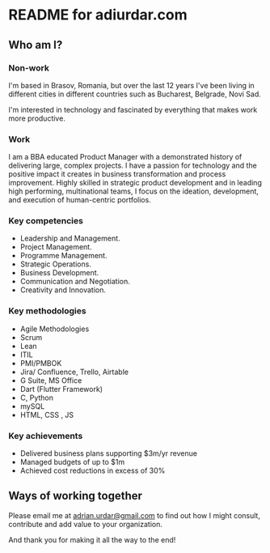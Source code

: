 # README for adiurdar.com

## Who am I?
### Non-work
I'm based in Brasov, Romania, but over the last 12 years I've been living in different cities in different countries such as Bucharest, Belgrade, Novi Sad.

I'm interested in technology and fascinated by everything that makes work more productive.

### Work
I am a BBA educated Product Manager with a demonstrated history of delivering large, complex projects. I have a passion for technology and the positive impact it creates in business transformation and process improvement.
Highly skilled in strategic product development and in leading high performing, multinational teams, I focus on the ideation, development, and execution of human-centric portfolios.

### Key competencies
- Leadership and Management.
- Project Management.
- Programme Management.
- Strategic Operations.
- Business Development.
- Communication and Negotiation.
- Creativity and Innovation.

### Key methodologies
- Agile Methodologies 
- Scrum
- Lean
- ITIL
- PMI/PMBOK
- Jira/ Confluence, Trello, Airtable
- G Suite, MS Office
- Dart (Flutter Framework)
- C, Python
- mySQL 
- HTML, CSS , JS

### Key achievements
- Delivered business plans supporting $3m/yr revenue
- Managed budgets of up to $1m
- Achieved cost reductions in excess of 30%

## Ways of working together
Please email me at adrian.urdar@gmail.com to find out how I might consult, contribute and add value to your organization.

And thank you for making it all the way to the end!